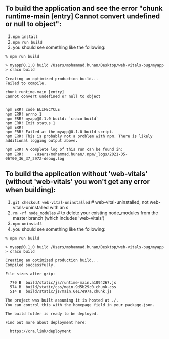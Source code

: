 ## To build the application and see the error "chunk runtime-main [entry] Cannot convert undefined or null to object":

1. `npm install`
2. `npm run build`
3. you should see something like the following:
```
% npm run build                   

> myapp@0.1.0 build /Users/mohammad.hunan/Desktop/web-vitals-bug/myapp
> craco build

Creating an optimized production build...
Failed to compile.

chunk runtime-main [entry]
Cannot convert undefined or null to object


npm ERR! code ELIFECYCLE
npm ERR! errno 1
npm ERR! myapp@0.1.0 build: `craco build`
npm ERR! Exit status 1
npm ERR! 
npm ERR! Failed at the myapp@0.1.0 build script.
npm ERR! This is probably not a problem with npm. There is likely additional logging output above.

npm ERR! A complete log of this run can be found in:
npm ERR!     /Users/mohammad.hunan/.npm/_logs/2021-05-06T00_36_37_297Z-debug.log
```

## To build the application without 'web-vitals' (without 'web-vitals' you won't get any error when building):
1. `git checkout web-vital-uninstalled` # web-vital-uninstalled, not web-vitals-uninstalled with an s
2. `rm -rf node_modules` # to delete your existing node_modules from the master branch (which includes 'web-vitals')
3. `npm uninstall`
4. you should see something like the following: 
```
% npm run build

> myapp@0.1.0 build /Users/mohammad.hunan/Desktop/web-vitals-bug/myapp
> craco build

Creating an optimized production build...
Compiled successfully.

File sizes after gzip:

  770 B  build/static/js/runtime-main.a1094267.js
  574 B  build/static/css/main.9d5b29c0.chunk.css
  514 B  build/static/js/main.6e17e97a.chunk.js

The project was built assuming it is hosted at ./.
You can control this with the homepage field in your package.json.

The build folder is ready to be deployed.

Find out more about deployment here:

  https://cra.link/deployment
```
